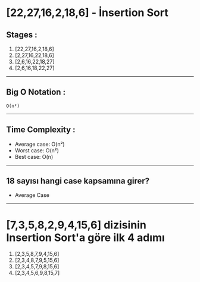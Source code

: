 # [22,27,16,2,18,6] - İnsertion Sort


## Stages :
1. [22,27,16,2,18,6] 
2. [2,27,16,22,18,6]
3. [2,6,16,22,18,27]
4. [2,6,16,18,22,27]

-------


## Big O Notation :
    O(n²)

-----

## Time Complexity :
- Average case: O(n²)
- Worst case: O(n²)
- Best case: O(n)

-----
## 18 sayısı hangi case kapsamına girer?
- Average Case
---

# <b>[7,3,5,8,2,9,4,15,6]</b> dizisinin Insertion Sort'a göre ilk 4 adımı
    
1. [2,3,5,8,7,9,4,15,6]
2. [2,3,4,8,7,9,5,15,6]
3. [2,3,4,5,7,9,8,15,6]
4. [2,3,4,5,6,9,8,15,7]
